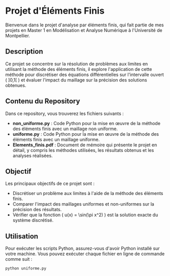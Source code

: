 # Projet d'Éléments Finis

Bienvenue dans le projet d'analyse par éléments finis, qui fait partie de  mes projets en Master 1 en Modélisation et Analyse Numérique à l'Université de Montpellier.

## Description

Ce projet se concentre sur la résolution de problèmes aux limites en utilisant la méthode des éléments finis, il explore l'application de cette méthode pour discrétiser des équations différentielles sur l'intervalle ouvert \( ]0,1[ \) et évaluer l'impact du maillage sur la précision des solutions obtenues.

## Contenu du Repository

Dans ce repository, vous trouverez les fichiers suivants :

- **non_uniforme.py** : Code Python pour la mise en œuvre de la méthode des éléments finis avec un maillage non uniforme.
- **uniforme.py** : Code Python pour la mise en œuvre de la méthode des éléments finis avec un maillage uniforme.
- **Elements_finis.pdf** : Document de mémoire qui présente le projet en détail, y compris les méthodes utilisées, les résultats obtenus et les analyses réalisées.

## Objectif

Les principaux objectifs de ce projet sont :
- Discrétiser un problème aux limites à l'aide de la méthode des éléments finis.
- Comparer l'impact des maillages uniformes et non-uniformes sur la précision des résultats.
- Vérifier que la fonction \( u(x) = \sin(\pi x^2) \) est la solution exacte du système discrétisé.

## Utilisation

Pour exécuter les scripts Python, assurez-vous d'avoir Python installé sur votre machine. Vous pouvez exécuter chaque fichier en ligne de commande comme suit :

```bash
python uniforme.py
